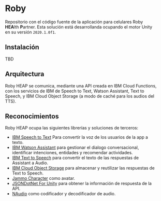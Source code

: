 # Roby
Repositorio con el código fuente de la aplicación para celulares Roby **HEA**lth **P**artner. Esta solución está desarrollanda ocupando el motor Unity en su versión `2020.1.0f1`.

## Instalación
TBD

## Arquitectura
Roby HEAP se comunica, mediante una API creada en IBM Cloud Functions, con los servicios de IBM de Speech to Text, Watson Assistant, Text to Speech, y IBM Cloud Object Storage (a modo de caché para los audios del TTS).


## Reconocimientos
Roby HEAP ocupa las siguientes librerías y soluciones de terceros:
* [IBM Speech to Text](https://www.ibm.com/cl-es/cloud/watson-speech-to-text) Para convertir la voz de los usuarios de la app a texto.
* [IBM Watson Assistant](https://www.ibm.com/cloud/watson-assistant/) para gestionar el dialogo conversacional, identificar intenciones, entidades y recomendar actividades.
* [IBM Text to Speech](https://www.ibm.com/ar-es/cloud/watson-text-to-speech) para convertir el texto de las respuestas de Assistant a Audio.
* [IBM Cloud Object Storage](https://www.ibm.com/cl-es/cloud/object-storage) para almacenar y reutilizar las respuestas de Text to Speech.
* [Jammo Character](https://github.com/mixandjam/Jammo-Character) como avatar.
* [JSONDotNet For Unity](https://assetstore.unity.com/packages/tools/input-management/json-net-for-unity-11347) para obtener la información de respuesta de la API.
* [NAudio](https://github.com/naudio/NAudio) como codificador y decodificador de audio.
